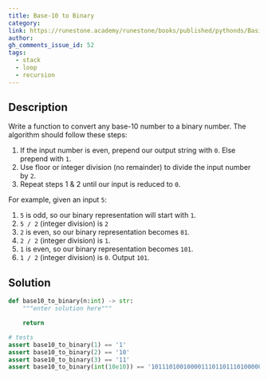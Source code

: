 ```yaml
---
title: Base-10 to Binary
category:
link: https://runestone.academy/runestone/books/published/pythonds/BasicDS/ConvertingDecimalNumberstoBinaryNumbers.html
author:
gh_comments_issue_id: 52
tags:
  - stack
  - loop
  - recursion
---
```


## Description

Write a function to convert any base-10 number to a binary number. The algorithm should follow these steps:

1. If the input number is even, prepend our output string with `0`. Else prepend with `1`.
2. Use floor or integer division (no remainder) to divide the input number by `2`.
3. Repeat steps 1 & 2 until our input is reduced to `0`.

For example, given an input `5`:
1. `5` is odd, so our binary representation will start with `1`.
2. `5 / 2` (integer division) is `2`
3. `2` is even, so our binary representation becomes `01`.
4. `2 / 2` (integer division) is `1`.
5. `1` is even, so our binary representation becomes `101`.
6. `1 / 2` (integer division) is `0`. Output `101`.

## Solution

```python
def base10_to_binary(n:int) -> str:
    """enter solution here"""

    return

# tests
assert base10_to_binary(1) == '1'
assert base10_to_binary(2) == '10'
assert base10_to_binary(3) == '11'
assert base10_to_binary(int(10e10)) == '1011101001000011101101110100000000000'
```
